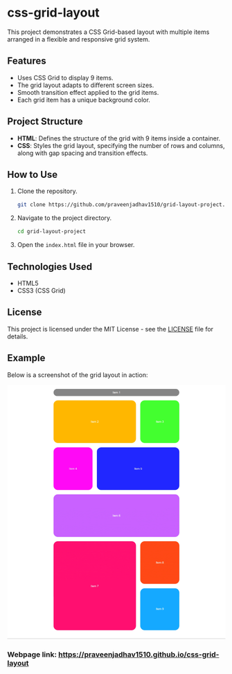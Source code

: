 # css-grid-layout

This project demonstrates a CSS Grid-based layout with multiple items arranged in a flexible and responsive grid system.

## Features

- Uses CSS Grid to display 9 items.
- The grid layout adapts to different screen sizes.
- Smooth transition effect applied to the grid items.
- Each grid item has a unique background color.

## Project Structure

- **HTML**: Defines the structure of the grid with 9 items inside a container.
- **CSS**: Styles the grid layout, specifying the number of rows and columns, along with gap spacing and transition effects.

## How to Use

1. Clone the repository.
   ```bash
   git clone https://github.com/praveenjadhav1510/grid-layout-project.git
   ```
2. Navigate to the project directory.
   ```bash
   cd grid-layout-project
   ```
3. Open the `index.html` file in your browser.

## Technologies Used

- HTML5
- CSS3 (CSS Grid)

## License

This project is licensed under the MIT License - see the [LICENSE](LICENSE) file for details.

## Example

Below is a screenshot of the grid layout in action:

![Grid Layout Screenshot](images/1727879611846.jpg)

### Webpage link: https://praveenjadhav1510.github.io/css-grid-layout

